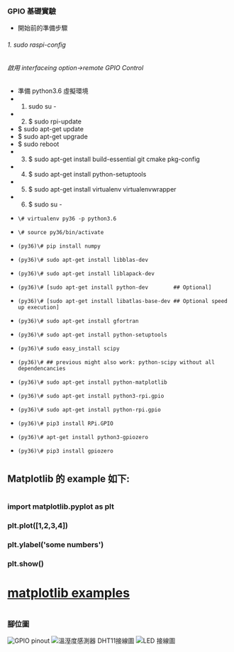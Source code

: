 ### GPIO 基礎實驗
* 開始前的準備步驟
###### 1. sudo raspi-config
######     啟用 interfaceing option->remote GPIO Control
* 準備 python3.6 虛擬環境
* 1. sudo su -
* 2. $ sudo rpi-update
*    $ sudo apt-get update
*    $ sudo apt-get upgrade
*    $ sudo reboot
* 3. $ sudo apt-get install build-essential git cmake pkg-config
* 4. $ sudo apt-get install python-setuptools
* 5. $ sudo apt-get install virtualenv virtualenvwrapper
* 6. $ sudo su -
*     \# virtualenv py36 -p python3.6
*     \# source py36/bin/activate
*     (py36)\# pip install numpy
*     (py36)\# sudo apt-get install libblas-dev 
*     (py36)\# sudo apt-get install liblapack-dev      
*     (py36)\# [sudo apt-get install python-dev        ## Optional]
*     (py36)\# [sudo apt-get install libatlas-base-dev ## Optional speed up execution]
*     (py36)\# sudo apt-get install gfortran           
*     (py36)\# sudo apt-get install python-setuptools  
*     (py36)\# sudo easy_install scipy                 
*     (py36)\# ## previous might also work: python-scipy without all dependencancies
*     (py36)\# sudo apt-get install python-matplotlib  
*     (py36)\# sudo apt-get install python3-rpi.gpio
*     (py36)\# sudo apt-get install python-rpi.gpio
*     (py36)\# pip3 install RPi.GPIO
*     (py36)\# apt-get install python3-gpiozero
*     (py36)\# pip3 install gpiozero
#
## Matplotlib 的 example 如下:
#
### import matplotlib.pyplot as plt
### plt.plot([1,2,3,4])
### plt.ylabel('some numbers')
### plt.show()
#
# [matplotlib examples](https://matplotlib.org/1.4.1/users/pyplot_tutorial.html)
#
### 腳位圖
![GPIO pinout](https://github.com/jumbokh/rpi_class/blob/master/src/images/166109.jpg)
![溫溼度感測器 DHT11接線圖](https://github.com/jumbokh/rpi_class/blob/master/src/images/166107.jpg)
![LED 接線圖](https://github.com/jumbokh/rpi_class/blob/master/src/images/166108.jpg)


